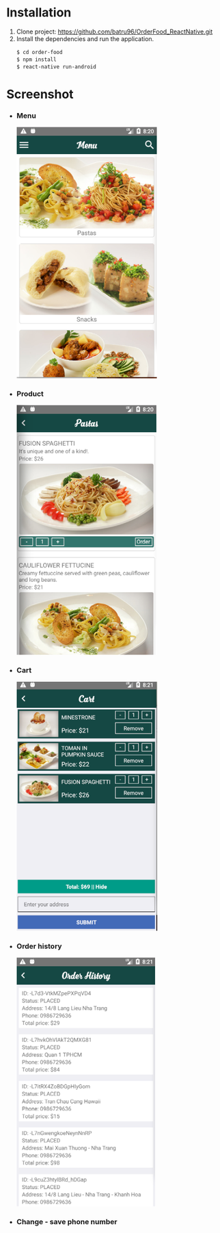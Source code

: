 # Installation
 1. Clone project: https://github.com/batru96/OrderFood_ReactNative.git
 2. Install the dependencies and run the application.
    ```sh
    $ cd order-food
    $ npm install
    $ react-native run-android
    ```
# Screenshot
- ### Menu
  ![Menu](./screenshots/menu.png)
- ### Product
  ![Menu](./screenshots/item.png)
- ### Cart
  ![Menu](./screenshots/cart.png)
- ### Order history
  ![Menu](./screenshots/history.png)
- ### Change - save phone number
